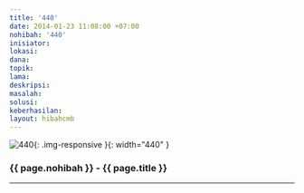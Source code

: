 ```yaml
---
title: '440'
date: 2014-01-23 11:08:00 +07:00
nohibah: '440'
inisiator:
lokasi:
dana:
topik:
lama:
deskripsi:
masalah:
solusi:
keberhasilan:
layout: hibahcmb
---
```


![440](/static/img/hibahcmb/440.png){: .img-responsive }{: width="440" }

### {{ page.nohibah }} - {{ page.title }}

---
